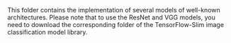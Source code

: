 This folder contains the implementation of several models of well-known architectures. Please note that to use the ResNet and VGG models, you need to download the corresponding folder of the TensorFlow-Slim image classification model library. 